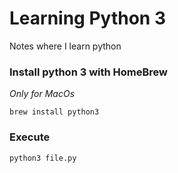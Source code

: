 # Learning Python 3
Notes where I learn python

### Install python 3 with HomeBrew
_Only for MacOs_
```
brew install python3
```

### Execute
```
python3 file.py
```
